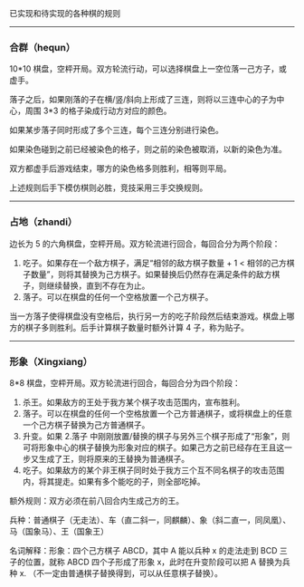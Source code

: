 已实现和待实现的各种棋的规则

---

### 合群（hequn）

10*10 棋盘，空枰开局。双方轮流行动，可以选择棋盘上一空位落一己方子，或虚手。

落子之后，如果刚落的子在横/竖/斜向上形成了三连，则将以三连中心的子为中心，周围 3*3 的格子染成行动方对应的颜色。

如果某步落子同时形成了多个三连，每个三连分别进行染色。

如果染色碰到之前已经被染色的格子，则之前的染色被取消，以新的染色为准。

双方都虚手后游戏结束，哪方的染色格多则胜利，相等则平局。

上述规则后手下模仿棋则必胜，竞技采用三手交换规则。

---

### 占地（zhandi）

边长为 5 的六角棋盘，空枰开局。双方轮流进行回合，每回合分为两个阶段：

1. 吃子。如果存在一个敌方棋子，满足“相邻的敌方棋子数量 + 1 < 相邻的己方棋子数量”，则将其替换为己方棋子。如果替换后仍然存在满足条件的敌方棋子，则继续替换，直到不存在为止。
2. 落子。可以在棋盘的任何一个空格放置一个己方棋子。

当一方落子使得棋盘没有空格后，执行另一方的吃子阶段然后结束游戏。棋盘上哪方的棋子多则胜利。后手计算棋子数量时额外计算 4 子，称为贴子。

---

### 形象（Xingxiang）

8*8 棋盘，空枰开局。双方轮流进行回合，每回合分为四个阶段：

1. 杀王。如果敌方的王处于我方某个棋子攻击范围内，宣布胜利。
2. 落子。可以在棋盘的任何一个空格放置一个己方普通棋子，或将棋盘上的任意一个己方棋子替换为己方普通棋子。
3. 升变。如果 2.落子 中刚刚放置/替换的棋子与另外三个棋子形成了“形象”，则可将形象中心的棋子替换为形象对应的棋子。如果己方之前已经存在王且这一步又生成了王，则将原来的王替换为普通棋子。
4. 吃子。如果敌方的某个非王棋子同时处于我方三个互不同名棋子的攻击范围内，将其提走。如果有多个能吃的子，则全部吃掉。

额外规则：双方必须在前八回合内生成己方的王。

兵种：普通棋子（无走法）、车（直二斜一，同麒麟）、象（斜二直一，同凤凰）、马（国象马）、王（国象王）

名词解释：形象：四个己方棋子 ABCD，其中 A 能以兵种 x 的走法走到 BCD 三子的位置，就称 ABCD 四个子形成了形象 x，此时在升变阶段可以把 A 替换为兵种 x. （不一定由普通棋子替换得到，可以从任意棋子替换）。